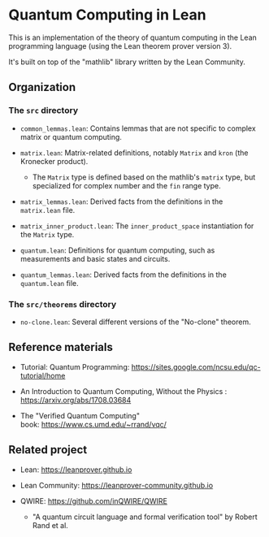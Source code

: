 # Quantum Computing in Lean

This is an implementation of the theory of quantum computing in the Lean programming language (using the Lean theorem prover version 3).

It's built on top of the "mathlib" library written by the Lean Community.


## Organization

### The `src` directory

* `common_lemmas.lean`: Contains lemmas that are not specific to complex matrix or quantum computing.

* `matrix.lean`: Matrix-related definitions, notably `Matrix` and `kron` (the Kronecker product).

  * The `Matrix` type is defined based on the mathlib's `matrix` type, but specialized for complex number and the `fin` range type.

* `matrix_lemmas.lean`: Derived facts from the definitions in the `matrix.lean` file.

* `matrix_inner_product.lean`: The `inner_product_space` instantiation for the `Matrix` type.

* `quantum.lean`: Definitions for quantum computing, such as measurements and basic states and circuits.

* `quantum_lemmas.lean`: Derived facts from the definitions in the `quantum.lean` file.


### The `src/theorems` directory

* `no-clone.lean`: Several different versions of the "No-clone" theorem.


## Reference materials

* Tutorial: Quantum Programming: https://sites.google.com/ncsu.edu/qc-tutorial/home

* An Introduction to Quantum Computing, Without the Physics : https://arxiv.org/abs/1708.03684

* The "Verified Quantum Computing" book: https://www.cs.umd.edu/~rrand/vqc/


## Related project

* Lean: https://leanprover.github.io

* Lean Community: https://leanprover-community.github.io

* QWIRE: https://github.com/inQWIRE/QWIRE
  * "A quantum circuit language and formal verification tool" by Robert Rand et al.
